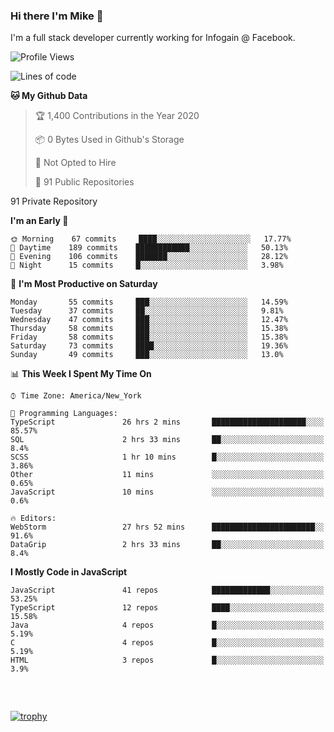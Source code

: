 ### Hi there I'm Mike 👋
I'm a full stack developer currently working for Infogain @ Facebook.

<!--START_SECTION:waka-->
![Profile Views](http://img.shields.io/badge/Profile%20Views-4-blue)

![Lines of code](https://img.shields.io/badge/From%20Hello%20World%20I%27ve%20Written-8.2%20million%20lines%20of%20code-blue)

**🐱 My Github Data** 

> 🏆 1,400 Contributions in the Year 2020
 > 
> 📦 0 Bytes Used in Github's Storage 
 > 
> 🚫 Not Opted to Hire
 > 
> 📜 91 Public Repositories 
 > 
91 Private Repository 
 > 
**I'm an Early 🐤** 

```text
🌞 Morning    67 commits     ████░░░░░░░░░░░░░░░░░░░░░   17.77% 
🌆 Daytime    189 commits    ████████████░░░░░░░░░░░░░   50.13% 
🌃 Evening    106 commits    ███████░░░░░░░░░░░░░░░░░░   28.12% 
🌙 Night      15 commits     █░░░░░░░░░░░░░░░░░░░░░░░░   3.98%

```
📅 **I'm Most Productive on Saturday** 

```text
Monday       55 commits     ███░░░░░░░░░░░░░░░░░░░░░░   14.59% 
Tuesday      37 commits     ██░░░░░░░░░░░░░░░░░░░░░░░   9.81% 
Wednesday    47 commits     ███░░░░░░░░░░░░░░░░░░░░░░   12.47% 
Thursday     58 commits     ███░░░░░░░░░░░░░░░░░░░░░░   15.38% 
Friday       58 commits     ███░░░░░░░░░░░░░░░░░░░░░░   15.38% 
Saturday     73 commits     ████░░░░░░░░░░░░░░░░░░░░░   19.36% 
Sunday       49 commits     ███░░░░░░░░░░░░░░░░░░░░░░   13.0%

```


📊 **This Week I Spent My Time On** 

```text
⌚︎ Time Zone: America/New_York

💬 Programming Languages: 
TypeScript               26 hrs 2 mins       █████████████████████░░░░   85.57% 
SQL                      2 hrs 33 mins       ██░░░░░░░░░░░░░░░░░░░░░░░   8.4% 
SCSS                     1 hr 10 mins        █░░░░░░░░░░░░░░░░░░░░░░░░   3.86% 
Other                    11 mins             ░░░░░░░░░░░░░░░░░░░░░░░░░   0.65% 
JavaScript               10 mins             ░░░░░░░░░░░░░░░░░░░░░░░░░   0.6%

🔥 Editors: 
WebStorm                 27 hrs 52 mins      ███████████████████████░░   91.6% 
DataGrip                 2 hrs 33 mins       ██░░░░░░░░░░░░░░░░░░░░░░░   8.4%

```

**I Mostly Code in JavaScript** 

```text
JavaScript               41 repos            █████████████░░░░░░░░░░░░   53.25% 
TypeScript               12 repos            ████░░░░░░░░░░░░░░░░░░░░░   15.58% 
Java                     4 repos             █░░░░░░░░░░░░░░░░░░░░░░░░   5.19% 
C                        4 repos             █░░░░░░░░░░░░░░░░░░░░░░░░   5.19% 
HTML                     3 repos             █░░░░░░░░░░░░░░░░░░░░░░░░   3.9%

```



<!--END_SECTION:waka-->

##### &nbsp;
[![trophy](https://github-profile-trophy.vercel.app/?username=uptonm&theme=dracula)](https://github.com/ryo-ma/github-profile-trophy)
